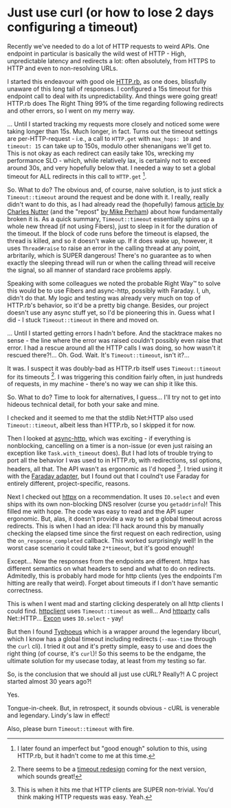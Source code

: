 # Just use curl (or how to lose 2 days configuring a timeout)

Recently we've needed to do a lot of HTTP requests to weird APIs. One
endpoint in particular is basically the wild west of HTTP - High,
unpredictable latency and redirects a lot: often absolutely, from HTTPS
to HTTP and even to non-resolving URLs.

I started this endeavour with good ole
[HTTP.rb](https://github.com/httprb/http), as one does, blissfully
unaware of this long tail of responses. I configured a 15s timeout for
this endpoint call to deal with its unpredictability. And things were
going great! HTTP.rb does The Right Thing 99% of the time regarding
following redirects and other errors, so I went on my merry way.

... Until I started tracking my requests more closely and noticed some
were taking longer than 15s. Much longer, in fact. Turns out the timeout
settings are per-HTTP-request - i.e., a call to `HTTP.get` with
`max_hops: 10` and `timeout: 15` can take up to 150s, modulo other
shenanigans we'll get to. This is not okay as each redirect can easily
take 10s, wrecking my performance SLO - which, while relatively lax, is
certainly not to exceed around 30s, and very hopefully below that. I
needed a way to set a global timeout for ALL redirects in this call to
`HTTP.get` [^1].

So. What to do? The obvious and, of course, naive solution, is to just
stick a `Timeout::timeout` around the request and be done with it. I
really, really didn't want to do this, as I had already read the
(hopefully) famous [article by Charles
Nutter](https://web.archive.org/web/20110903054547/http://blog.headius.com/2008/02/ruby-threadraise-threadkill-timeoutrb.html)
(and the "repost" [by Mike
Perham](https://www.mikeperham.com/2015/05/08/timeout-rubys-most-dangerous-api/))
about how fundamentally broken it is. As a quick summary,
`Timeout::timeout` essentially spins up a whole new thread (if not using
Fibers), just to sleep in it for the duration of the timeout. If the
block of code runs before the timeout is elapsed, the thread is killed,
and so it doesn't wake up. If it does wake up, however, it uses
`Thread#raise` to raise an error in the calling thread at any point,
arbritarily, which is SUPER dangerous! There's no guarantee as to when
exactly the sleeping thread will run or when the calling thread will
receive the signal, so all manner of standard race problems apply.

Speaking with some colleagues we noted the probable Right Way™ to solve
this would be to use Fibers and async-http, possibly with Faraday. I,
uh, didn't do that. My logic and testing was already very much on top of
HTTP.rb's behavior, so it'd be a pretty big change. Besides, our project
doesn't use any async stuff yet, so I'd be pioneering this in. Guess
what I did - I stuck `Timeout::timeout` in there and moved on.

... Until I started getting errors I hadn't before. And the stacktrace
makes no sense - the line where the error was raised couldn't possibly
even raise that error. I had a rescue around all the HTTP calls I was
doing, so how wasn't it rescued there?!... Oh. God. Wait. It's
`Timeout::timeout`, isn't it?...

It was. I suspect it was doubly-bad as HTTP.rb itself uses
`Timeout::timeout` for its timeouts [^2]. I was triggering this
condition fairly often, in just hundreds of requests, in my machine -
there's no way we can ship it like this.

So. What to do? Time to look for alternatives, I guess... I'll try not
to get into hideous technical detail, for both your sake and mine.

I checked and it seemed to me that the stdlib Net:HTTP also used
`Timeout::timeout`, albeit less than HTTP.rb, so I skipped it for now.

Then I looked at [async-http](https://github.com/socketry/async-http),
which was exciting - if everything is nonblocking, cancelling on a timer
is a non-issue (or even just raising an exception like
`Task.with_timeout` does). But I had lots of trouble trying to port all
the behavior I was used to in HTTP.rb, with redirections, ssl options,
headers, all that. The API wasn't as ergonomic as I'd hoped [^3]. I
tried using it with the [Faraday adapter](), but I found out that I
coulnd't use Faraday for entirely different, project-specific, reasons.

Next I checked out [httpx](https://github.com/HoneyryderChuck/httpx) on
a recommendation. It uses `IO.select` and even ships with its own
non-blocking DNS resolver (curse you `getaddrinfo`)! This filled me with
hope. The code was easy to read and the API super ergonomic. But, alas,
it doesn't provide a way to set a global timeout across redirects. This
is when I had an idea: I'll hack around this by manually checking the
elapsed time since the first request on each redirection, using the
`on_response_completed` callback. This worked surprisingly well! In the
worst case scenario it could take `2*timeout`, but it's good enough!

Except... Now the responses from the endpoints are different. httpx has
different semantics on what headers to send and what to do on redirects.
Admitedly, this is probably hard mode for http clients (yes the
endpoints I'm hitting are really that weird). Forget about timeouts if I
don't have semantic correctness.

This is when I went mad and starting clicking desperately on all http
clients I could find. [httpclient](https://github.com/nahi/httpclient)
uses `Timeout::timeout` as well... And
[httparty](https://github.com/jnunemaker/httparty) calls Net::HTTP...
[Excon](https://github.com/excon/excon) uses `IO.select` - yay!

But then I found [Typhoeus](https://github.com/typhoeus/typhoeus) which
is a wrapper around the legendary libcurl, which I know has a global
timeout including redirects (`--max-time` through the `curl` cli). I
tried it out and it's pretty simple, easy to use and does the right
thing (of course, it's `curl`)! So this seems to be the endgame, the
ultimate solution for my usecase today, at least from my testing so far.

So, is the conclusion that we should all just use cURL? Really?! A C
project started almost 30 years ago?!

Yes.

Tongue-in-cheek. But, in retrospect, it sounds obvious - cURL is
venerable and legendary. Lindy's law in effect!

Also, please burn `Timeout::timeout` with fire.

[^1]: I later found an imperfect but "good enough" solution to this,
    using HTTP.rb, but it hadn't come to me at this time.

[^2]: There seems to be a [timeout
    redesign](https://github.com/httprb/http/issues/773) coming for the
    next version, which sounds great!

[^3]: This is when it hits me that HTTP clients are SUPER non-trivial.
    You'd think making HTTP requests was easy. Yeah.
